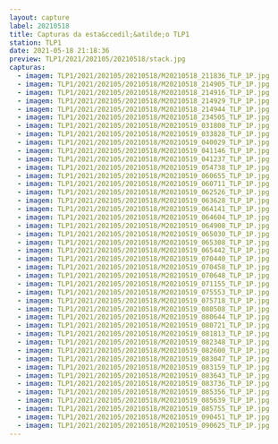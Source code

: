 ```yaml
---
layout: capture
label: 20210518
title: Capturas da esta&ccedil;&atilde;o TLP1
station: TLP1
date: 2021-05-18 21:18:36
preview: TLP1/2021/202105/20210518/stack.jpg
capturas:
  - imagem: TLP1/2021/202105/20210518/M20210518_211836_TLP_1P.jpg
  - imagem: TLP1/2021/202105/20210518/M20210518_214905_TLP_1P.jpg
  - imagem: TLP1/2021/202105/20210518/M20210518_214916_TLP_1P.jpg
  - imagem: TLP1/2021/202105/20210518/M20210518_214929_TLP_1P.jpg
  - imagem: TLP1/2021/202105/20210518/M20210518_214944_TLP_1P.jpg
  - imagem: TLP1/2021/202105/20210518/M20210518_234505_TLP_1P.jpg
  - imagem: TLP1/2021/202105/20210518/M20210519_031808_TLP_1P.jpg
  - imagem: TLP1/2021/202105/20210518/M20210519_033828_TLP_1P.jpg
  - imagem: TLP1/2021/202105/20210518/M20210519_040029_TLP_1P.jpg
  - imagem: TLP1/2021/202105/20210518/M20210519_041146_TLP_1P.jpg
  - imagem: TLP1/2021/202105/20210518/M20210519_041237_TLP_1P.jpg
  - imagem: TLP1/2021/202105/20210518/M20210519_054738_TLP_1P.jpg
  - imagem: TLP1/2021/202105/20210518/M20210519_060655_TLP_1P.jpg
  - imagem: TLP1/2021/202105/20210518/M20210519_060711_TLP_1P.jpg
  - imagem: TLP1/2021/202105/20210518/M20210519_062526_TLP_1P.jpg
  - imagem: TLP1/2021/202105/20210518/M20210519_063628_TLP_1P.jpg
  - imagem: TLP1/2021/202105/20210518/M20210519_064141_TLP_1P.jpg
  - imagem: TLP1/2021/202105/20210518/M20210519_064604_TLP_1P.jpg
  - imagem: TLP1/2021/202105/20210518/M20210519_064908_TLP_1P.jpg
  - imagem: TLP1/2021/202105/20210518/M20210519_065030_TLP_1P.jpg
  - imagem: TLP1/2021/202105/20210518/M20210519_065308_TLP_1P.jpg
  - imagem: TLP1/2021/202105/20210518/M20210519_065442_TLP_1P.jpg
  - imagem: TLP1/2021/202105/20210518/M20210519_070440_TLP_1P.jpg
  - imagem: TLP1/2021/202105/20210518/M20210519_070458_TLP_1P.jpg
  - imagem: TLP1/2021/202105/20210518/M20210519_070648_TLP_1P.jpg
  - imagem: TLP1/2021/202105/20210518/M20210519_071155_TLP_1P.jpg
  - imagem: TLP1/2021/202105/20210518/M20210519_075553_TLP_1P.jpg
  - imagem: TLP1/2021/202105/20210518/M20210519_075718_TLP_1P.jpg
  - imagem: TLP1/2021/202105/20210518/M20210519_080508_TLP_1P.jpg
  - imagem: TLP1/2021/202105/20210518/M20210519_080644_TLP_1P.jpg
  - imagem: TLP1/2021/202105/20210518/M20210519_080721_TLP_1P.jpg
  - imagem: TLP1/2021/202105/20210518/M20210519_081813_TLP_1P.jpg
  - imagem: TLP1/2021/202105/20210518/M20210519_082348_TLP_1P.jpg
  - imagem: TLP1/2021/202105/20210518/M20210519_082600_TLP_1P.jpg
  - imagem: TLP1/2021/202105/20210518/M20210519_083047_TLP_1P.jpg
  - imagem: TLP1/2021/202105/20210518/M20210519_083159_TLP_1P.jpg
  - imagem: TLP1/2021/202105/20210518/M20210519_083643_TLP_1P.jpg
  - imagem: TLP1/2021/202105/20210518/M20210519_083736_TLP_1P.jpg
  - imagem: TLP1/2021/202105/20210518/M20210519_085356_TLP_1P.jpg
  - imagem: TLP1/2021/202105/20210518/M20210519_085639_TLP_1P.jpg
  - imagem: TLP1/2021/202105/20210518/M20210519_085755_TLP_1P.jpg
  - imagem: TLP1/2021/202105/20210518/M20210519_090451_TLP_1P.jpg
  - imagem: TLP1/2021/202105/20210518/M20210519_090625_TLP_1P.jpg
---
```

